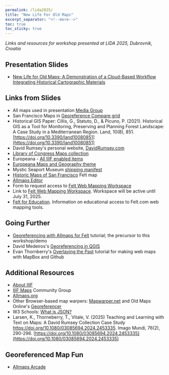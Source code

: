 ```yaml
---
permalink: /lida2025/
title: "New Life For Old Maps"
excerpt_separator: "<!--more-->"
toc: true
toc_sticky: true
---
```


*Links and resources for workshop presented at LIDA 2025, Dubrovnik, Croatia* 

## Presentation Slides
- [New Life for Old Maps; A Demonstration of a Cloud-Based Workflow Integrating Historical Cartographic Materials](https://www.canva.com/design/DAGlrGdvwlg/yxLT1TrhnG4sKcXm9wh7Pg/view?utm_content=DAGlrGdvwlg&utm_campaign=designshare&utm_medium=link2&utm_source=uniquelinks&utlId=h9107f3c643) 

## Links from Slides
- All maps used in presentation [Media Group](https://www.davidrumsey.com/luna/servlet/s/j03972)
- San Francisco Maps in [Georeference Compare grid](https://www.oldmapsonline.org/compare#379311737542)
- Historical GIS Paper: Cillis, G., Statuto, D., & Picuno, P. (2021). Historical GIS as a Tool for Monitoring, Preserving and Planning Forest Landscape: A Case Study in a Mediterranean Region. Land, 10(8), 851. [https://doi.org/10.3390/land10080851](https://doi.org/10.3390/land10080851)
- David Rumsey's personal website, [DavidRumsey.com](https://www.davidrumsey.com/)
- [Library of Congress Maps collection](https://www.loc.gov/maps/?st=grid)
- Europeana - [All IIIF enabled items](https://www.europeana.eu/en/search?page=1&qf=collection%3Amap&query=provider_aggregation_edm_isShownBy%3A%2Aiiif%2A&view=grid)
- [Europeana Maps and Geography theme](https://www.europeana.eu/en/themes/maps-and-geography)
- Mystic Seaport Museum [shipping manifest](https://research.mysticseaport.org/item/l006405/l006405-c026/)
- [Historic Maps of San Francisco](https://felt.com/map/Historic-Maps-of-San-Francisco-vP4BfkK9BRcuQGvMKAXdnxB?loc=37.75848,-122.4491,13z&share=1) Felt map
- [Allmaps Editor](https://editor.allmaps.org/)
- Form to request access to [Felt Web Mapping Workspace](https://docs.google.com/forms/d/e/1FAIpQLSfepDAy3viNntwfjmlEqi66os7QSQoHrt91gmoHKABrzYylIA/viewform?usp=sharing&ouid=104108616767957691084)
- Link to [Felt Web Mapping Workspace](https://felt.com/maps/LIDA-2025-ONLINE-MAPS-WORKSHOP-ICEBsAsiQ3Woav0Cp5EB6D). Workspace will be active until July 31, 2025.
- [Felt for Education](https://felt.com/education). Information on educational access to Felt.com web mapping tools.

## Going Further
- [Georeferencing with Allmaps for Felt](http://kristinalivlarsen.com/blog/georeferencing_tutorial/) tutorial; the precursor to this workshop/demo 
- David Medeiros's [Georeferencing in QGIS](bit.ly/sgcgeoref)
- Evan Thornberry's [Overlaying the Past](https://davidrumseymapcenter.github.io/overlaying-the-past/setting-up/) tutorial for making web maps with MapBox and Github

## Additional Resources
- [About IIIF](https://iiif.io/)
- [IIIF Maps](https://iiif.io/community/groups/maps/) Community Group
- [Allmaps.org](https://allmaps.org/)
- Other Browser-based map warpers: [Mapwarper.net](https://mapwarper.net/) and Old Maps Online's [Georeferencer](https://www.oldmapsonline.org/en/project/georeferencer)
- W3 Schools: [What is JSON?](https://www.w3schools.com/js/js_json_intro.asp)
- Larsen, K., Thorneberry, T., Vitale, V. (2025) Teaching and Learning with Text on Maps: A David Rumsey Collection Case Study https://doi.org/10.1080/03085694.2024.2453335. Imago Mundi, 76(2), 290-296. [https://doi.org/10.1080/03085694.2024.2453335](https://doi.org/10.1080/03085694.2024.2453335)

## Georeferenced Map Fun
- [Allmaps Arcade](https://arcade.allmaps.org/) 


